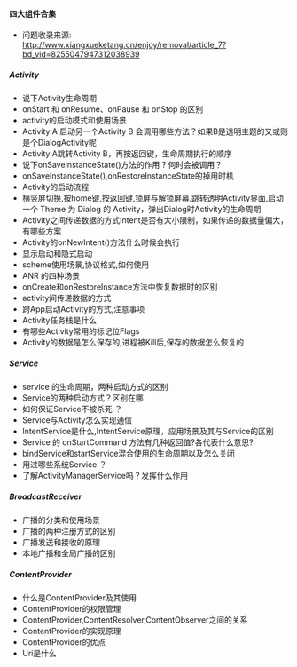 #### 四大组件合集

- 问题收录来源:  
  <http://www.xiangxueketang.cn/enjoy/removal/article_7?bd_vid=8255047947312038939>

##### Activity

* 说下Activity生命周期
* onStart 和 onResume、onPause 和 onStop 的区别
* activity的启动模式和使用场景
* Activity A 启动另一个Activity B 会调用哪些方法？如果B是透明主题的又或则是个DialogActivity呢
* Activity A跳转Activity B，再按返回键，生命周期执行的顺序
* 说下onSaveInstanceState()方法的作用 ? 何时会被调用？
* onSaveInstanceState(),onRestoreInstanceState的掉用时机
* Activity的启动流程
* 横竖屏切换,按home键,按返回键,锁屏与解锁屏幕,跳转透明Activity界面,启动一个 Theme 为 Dialog 的 Activity，弹出Dialog时Activity的生命周期
* Activity之间传递数据的方式Intent是否有大小限制，如果传递的数据量偏大，有哪些方案
* Activity的onNewIntent()方法什么时候会执行
* 显示启动和隐式启动
* scheme使用场景,协议格式,如何使用
* ANR 的四种场景
* onCreate和onRestoreInstance方法中恢复数据时的区别
* activity间传递数据的方式
* 跨App启动Activity的方式,注意事项
* Activity任务栈是什么
* 有哪些Activity常用的标记位Flags
* Activity的数据是怎么保存的,进程被Kill后,保存的数据怎么恢复的


##### Service  

* service 的生命周期，两种启动方式的区别
* Service的两种启动方式？区别在哪
* 如何保证Service不被杀死 ？
* Service与Activity怎么实现通信
* IntentService是什么,IntentService原理，应用场景及其与Service的区别
* Service 的 onStartCommand 方法有几种返回值?各代表什么意思?
* bindService和startService混合使用的生命周期以及怎么关闭
* 用过哪些系统Service ？
* 了解ActivityManagerService吗？发挥什么作用


##### BroadcastReceiver

* 广播的分类和使用场景
* 广播的两种注册方式的区别
* 广播发送和接收的原理
* 本地广播和全局广播的区别


##### ContentProvider

* 什么是ContentProvider及其使用
* ContentProvider的权限管理
* ContentProvider,ContentResolver,ContentObserver之间的关系
* ContentProvider的实现原理
* ContentProvider的优点
* Uri是什么